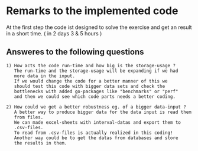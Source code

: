 # Remarks to the implemented code

At the first step the code ist designed to solve the exercise
and get an result in a short time. ( in 2 days 3 & 5 hours )

## Answeres to the following questions

    1) How acts the code run-time and how big is the storage-usage ?
       The run-time and the storage-usage will be expanding if we had 
       more data in the input.
       If we would change the code for a better manner of this we 
       should test this code with bigger data sets and check the 
       bottlenecks with added go-packages like "benchmarks" or "perf" 
       and then we could see which code parts needs a better coding.

    2) How could we get a better robustness eg. of a bigger data-input ?
       A better way to produce bigger data for the data input is read them 
       from files.
       We can made excel-sheets with interval-datas and export them to 
       .csv-files.
       To read from .csv-files is actually realized in this coding!
       Another way could be to get the datas from databases and store 
       the results in them.
